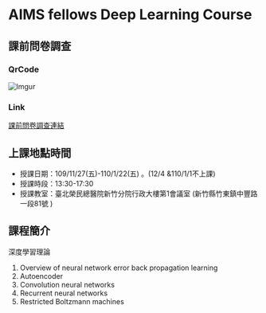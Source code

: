 # AIMS fellows Deep Learning Course


## 課前問卷調查
### QrCode
![Imgur](https://i.imgur.com/9gsxMlI.png)

### Link
[課前問卷調查連結](https://forms.gle/1FmFkXU39wXPWubN6)


## 上課地點時間
* 授課日期：109/11/27(五)-110/1/22(五) 。(12/4 &110/1/1不上課)
* 授課時段：13:30-17:30
* 授課教室：臺北榮民總醫院新竹分院行政大樓第1會議室 (新竹縣竹東鎮中豐路一段81號 )

## 課程簡介

深度學習理論

1. Overview of neural network error back propagation learning
2.  Autoencoder
3. Convolution neural networks
4. Recurrent neural networks
5. Restricted Boltzmann machines




